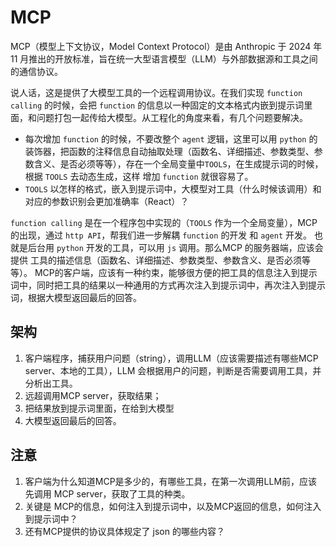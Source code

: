 # MCP
​MCP（模型上下文协议，Model Context Protocol）是由 Anthropic 于 2024 年 11 月推出的开放标准，旨在统一大型语言模型（LLM）与外部数据源和工具之间的通信协议。

说人话，这是提供了大模型工具的一个远程调用协议。在我们实现 `function calling` 的时候，会把 `function` 的信息以一种固定的文本格式内嵌到提示词里面，和问题打包一起传给大模型。从工程化的角度来看，有几个问题要解决。

- 每次增加 `function` 的时候，不要改整个 `agent` 逻辑，这里可以用 `python` 的装饰器，把函数的注释信息自动抽取处理（函数名、详细描述、参数类型、参数含义、是否必须等等），存在一个全局变量中`TOOLS`，在生成提示词的时候，根据 `TOOLS` 去动态生成，这样 增加 `function` 就很容易了。
- `TOOLS` 以怎样的格式，嵌入到提示词中，大模型对工具（什么时候该调用）和对应的参数识别会更加准确率（React）？
  
 `function calling` 是在一个程序包中实现的（`TOOLS` 作为一个全局变量），MCP 的出现，通过 `http API`，帮我们进一步解耦 `function` 的开发 和 `agent` 开发。 也就是后台用 `python` 开发的工具，可以用 `js` 调用。那么MCP 的服务器端，应该会提供 工具的描述信息（函数名、详细描述、参数类型、参数含义、是否必须等等）。 MCP的客户端，应该有一种约束，能够很方便的把工具的信息注入到提示词中，同时把工具的结果以一种通用的方式再次注入到提示词中，再次注入到提示词，根据大模型返回最后的回答。

  
## 架构
1. 客户端程序，捕获用户问题（string），调用LLM（应该需要描述有哪些MCP server、本地的工具），LLM 会根据用户的问题，判断是否需要调用工具，并分析出工具。
2. 远超调用MCP server，获取结果；
3. 把结果放到提示词里面，在给到大模型
4. 大模型返回最后的回答。

## 注意
1. 客户端为什么知道MCP是多少的，有哪些工具，在第一次调用LLM前，应该先调用 MCP server，获取了工具的种类。
2. 关键是 MCP的信息，如何注入到提示词中，以及MCP返回的信息，如何注入到提示词中？
3. 还有MCP提供的协议具体规定了 json 的哪些内容？
